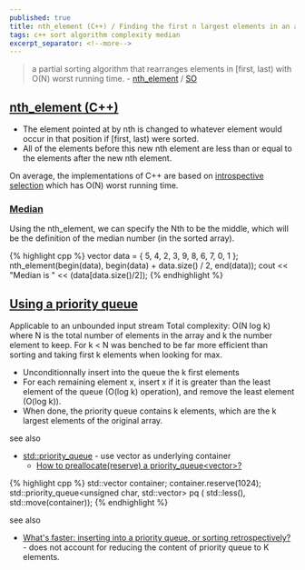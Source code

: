 ```yaml
---
published: true
title: nth_element (C++) / Finding the first n largest elements in an array
tags: c++ sort algorithm complexity median
excerpt_separator: <!--more-->
---
```

> a partial sorting algorithm that rearranges elements in \[first, last) with O(N) worst running time. - [nth_element](https://en.cppreference.com/w/cpp/algorithm/nth_element) / [SO](https://stackoverflow.com/questions/7272534/finding-the-first-n-largest-elements-in-an-array)

<!--more-->

## [nth_element (C++)](https://en.cppreference.com/w/cpp/algorithm/nth_element)
- The element pointed at by nth is changed to whatever element would occur in that position if [first, last) were sorted. 
- All of the elements before this new nth element are less than or equal to the elements after the new nth element. 

On average, the implementations of C++ are based on [introspective selection](https://en.wikipedia.org/wiki/Selection_algorithm) which has O(N) worst running time. 

### [Median](https://helloacm.com/c-coding-reference-partial-sorting-with-nth_element-from-algorithm-header/)
Using the nth_element, we can specify the Nth to be the middle, which will be the definition of the median number (in the sorted array).

{% highlight cpp %}
vector<int> data = { 5, 4, 2, 3, 9, 8, 6, 7, 0, 1 };
nth_element(begin(data), begin(data) + data.size() / 2, end(data));
cout << "Median is " << (data[data.size()/2]);
{% endhighlight %}
  
  
## [Using a priority queue](https://stackoverflow.com/a/7273074/51386)

Applicable to an unbounded input stream
Total complexity: O(N log k) where N is the total number of elements in the array and k the number element to keep. For k \< N was benched to be far more efficient than sorting and taking first k elements when looking for max.

  
- Unconditionnally insert into the queue the k first elements
- For each remaining element x, insert x if it is greater than the least element of the queue (O(log k) operation), and remove the least element (O(log k)).
- When done, the priority queue contains k elements, which are the k largest elements of the original array.


  
see also
- [std::priority_queue](https://en.cppreference.com/w/cpp/container/priority_queue) - use vector as underlying container
	- [How to preallocate(reserve) a priority_queue\<vector\>?](https://stackoverflow.com/a/29236236/51386)

{% highlight cpp %}
std::vector<unsigned char> container;
container.reserve(1024);
std::priority_queue<unsigned char, std::vector<unsigned char>> pq (
    std::less<unsigned char>(), std::move(container));
{% endhighlight %}
  
see also
- [What's faster: inserting into a priority queue, or sorting retrospectively?](https://stackoverflow.com/questions/3759112/whats-faster-inserting-into-a-priority-queue-or-sorting-retrospectively) - does not account for reducing the content of priority queue to K elements.
